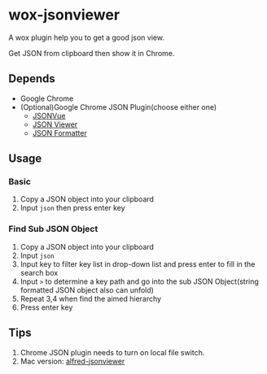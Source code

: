 # wox-jsonviewer

A wox plugin help you to get a good json view.

Get JSON from clipboard then show it in Chrome.

## Depends
* Google Chrome
* (Optional)Google Chrome JSON Plugin(choose either one)
  * [JSONVue](https://chrome.google.com/webstore/detail/jsonvue/chklaanhfefbnpoihckbnefhakgolnmc)
  * [JSON Viewer](https://chrome.google.com/webstore/detail/json-viewer/gbmdgpbipfallnflgajpaliibnhdgobh)
  * [JSON Formatter](https://chrome.google.com/webstore/detail/json-formatter/bcjindcccaagfpapjjmafapmmgkkhgoa)

## Usage

### Basic


1. Copy a JSON object into your clipboard
2. Input `json` then press enter key

### Find Sub JSON Object


1. Copy a JSON object into your clipboard
2. Input `json`
3. Input key to filter key list in drop-down list and press enter to fill in the search box
4. Input `>` to determine a key path and go into the sub JSON Object(string formatted JSON object also can unfold)
5. Repeat 3,4 when find the aimed hierarchy
6. Press enter key

## Tips
1. Chrome JSON plugin needs to turn on local file switch.
2. Mac version: [alfred-jsonviewer](https://github.com/kongtianyi/alfred-jsonviewer/blob/main/README.md)
